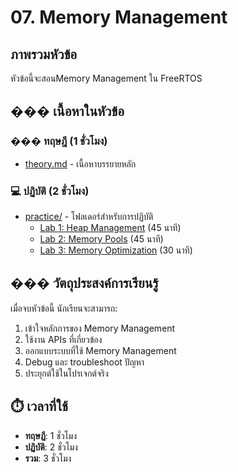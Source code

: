 # 07. Memory Management

## ภาพรวมหัวข้อ

หัวข้อนี้จะสอนMemory Management ใน FreeRTOS

## ��� เนื้อหาในหัวข้อ

### ��� ทฤษฎี (1 ชั่วโมง)
- [theory.md](theory.md) - เนื้อหาบรรยายหลัก

### 💻 ปฏิบัติ (2 ชั่วโมง)
- [practice/](practice/) - โฟลเดอร์สำหรับการปฏิบัติ
  - [Lab 1: Heap Management](practice/lab1-heap-management/) (45 นาที)
  - [Lab 2: Memory Pools](practice/lab2-memory-pools/) (45 นาที)
  - [Lab 3: Memory Optimization](practice/lab3-optimization/) (30 นาที)

## ��� วัตถุประสงค์การเรียนรู้

เมื่อจบหัวข้อนี้ นักเรียนจะสามารถ:
1. เข้าใจหลักการของ Memory Management
2. ใช้งาน APIs ที่เกี่ยวข้อง
3. ออกแบบระบบที่ใช้ Memory Management
4. Debug และ troubleshoot ปัญหา
5. ประยุกต์ใช้ในโปรเจกต์จริง

## ⏱️ เวลาที่ใช้
- **ทฤษฎี**: 1 ชั่วโมง
- **ปฏิบัติ**: 2 ชั่วโมง
- **รวม**: 3 ชั่วโมง
